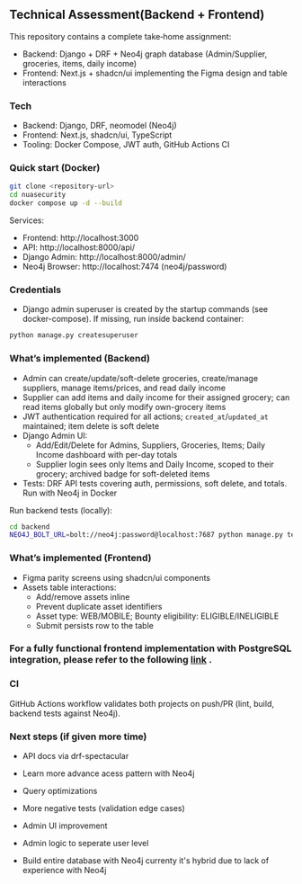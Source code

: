 ## Technical Assessment(Backend + Frontend)

This repository contains a complete take‑home assignment:
- Backend: Django + DRF + Neo4j graph database (Admin/Supplier, groceries, items, daily income)
- Frontend: Next.js + shadcn/ui implementing the Figma design and table interactions

### Tech
- Backend: Django, DRF, neomodel (Neo4j)
- Frontend: Next.js, shadcn/ui, TypeScript
- Tooling: Docker Compose, JWT auth, GitHub Actions CI

### Quick start (Docker)
```bash
git clone <repository-url>
cd nuasecurity
docker compose up -d --build
```

Services:
- Frontend: http://localhost:3000
- API: http://localhost:8000/api/
- Django Admin: http://localhost:8000/admin/
- Neo4j Browser: http://localhost:7474 (neo4j/password)

### Credentials
- Django admin superuser is created by the startup commands (see docker-compose). If missing, run inside backend container:
```bash
python manage.py createsuperuser
```

### What’s implemented (Backend)
- Admin can create/update/soft-delete groceries, create/manage suppliers, manage items/prices, and read daily income
- Supplier can add items and daily income for their assigned grocery; can read items globally but only modify own-grocery items
- JWT authentication required for all actions; `created_at`/`updated_at` maintained; item delete is soft delete
- Django Admin UI:
  - Add/Edit/Delete for Admins, Suppliers, Groceries, Items; Daily Income dashboard with per-day totals
  - Supplier login sees only Items and Daily Income, scoped to their grocery; archived badge for soft-deleted items
- Tests: DRF API tests covering auth, permissions, soft delete, and totals. Run with Neo4j in Docker

Run backend tests (locally):
```bash
cd backend
NEO4J_BOLT_URL=bolt://neo4j:password@localhost:7687 python manage.py test api.tests --verbosity 2
```

### What’s implemented (Frontend)
- Figma parity screens using shadcn/ui components
- Assets table interactions:
  - Add/remove assets inline
  - Prevent duplicate asset identifiers
  - Asset type: WEB/MOBILE; Bounty eligibility: ELIGIBLE/INELIGIBLE
  - Submit persists row to the table

### For a fully functional frontend implementation with PostgreSQL integration, please refer to the following  [link](https://github.com/Nadeera3784/intigriti) .

### CI
GitHub Actions workflow validates both projects on push/PR (lint, build, backend tests against Neo4j).

### Next steps (if given more time)
- API docs via drf-spectacular
- Learn more advance acess pattern with Neo4j
- Query optimizations

- More negative tests (validation edge cases)
- Admin UI improvement  
- Admin logic to seperate user level 
- Build entire database with Neo4j currenty it's hybrid due to lack of experience with Neo4j


